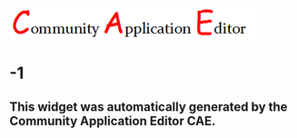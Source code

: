 ![CAE](https://github.com/PhilCAEOrg/frontendComponent--1/blob/gh-pages/img/logo.png)  

-1
===================


This widget was automatically generated by the Community Application Editor CAE.  
---------------
